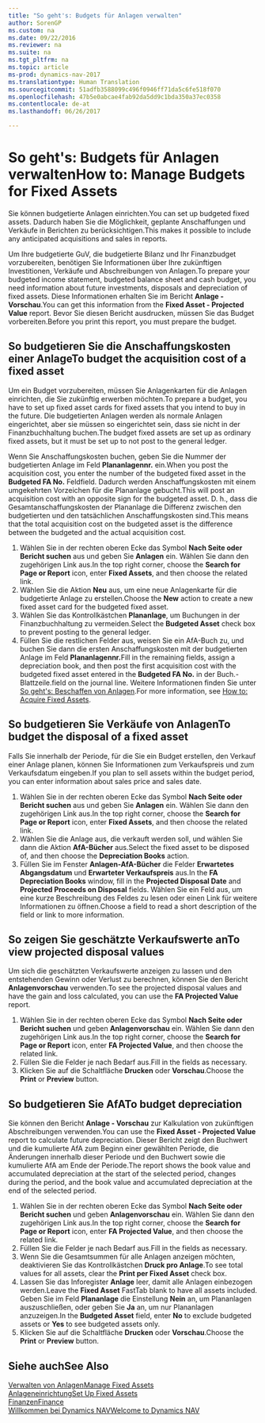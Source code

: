 ```yaml
---
title: "So geht's: Budgets für Anlagen verwalten"
author: SorenGP
ms.custom: na
ms.date: 09/22/2016
ms.reviewer: na
ms.suite: na
ms.tgt_pltfrm: na
ms.topic: article
ms-prod: dynamics-nav-2017
ms.translationtype: Human Translation
ms.sourcegitcommit: 51adfb3588099c496f0946ff71da5c6fe518f070
ms.openlocfilehash: 47b5e0abcae4fab92da5dd9c1bda350a37ec0358
ms.contentlocale: de-at
ms.lasthandoff: 06/26/2017

---
```


# <a name="how-to-manage-budgets-for-fixed-assets"></a><span data-ttu-id="097bc-102">So geht's: Budgets für Anlagen verwalten</span><span class="sxs-lookup"><span data-stu-id="097bc-102">How to: Manage Budgets for Fixed Assets</span></span>
<span data-ttu-id="097bc-103">Sie können budgetierte Anlagen einrichten.</span><span class="sxs-lookup"><span data-stu-id="097bc-103">You can set up budgeted fixed assets.</span></span> <span data-ttu-id="097bc-104">Dadurch haben Sie die Möglichkeit, geplante Anschaffungen und Verkäufe in Berichten zu berücksichtigen.</span><span class="sxs-lookup"><span data-stu-id="097bc-104">This makes it possible to include any anticipated acquisitions and sales in reports.</span></span>  

 <span data-ttu-id="097bc-105">Um Ihre budgetierte GuV, die budgetierte Bilanz und Ihr Finanzbudget vorzubereiten, benötigen Sie Informationen über Ihre zukünftigen Investitionen, Verkäufe und Abschreibungen von Anlagen.</span><span class="sxs-lookup"><span data-stu-id="097bc-105">To prepare your budgeted income statement, budgeted balance sheet and cash budget, you need information about future investments, disposals and depreciation of fixed assets.</span></span> <span data-ttu-id="097bc-106">Diese Informationen erhalten Sie im Bericht **Anlage - Vorschau**.</span><span class="sxs-lookup"><span data-stu-id="097bc-106">You can get this information from the **Fixed Asset - Projected Value** report.</span></span> <span data-ttu-id="097bc-107">Bevor Sie diesen Bericht ausdrucken, müssen Sie das Budget vorbereiten.</span><span class="sxs-lookup"><span data-stu-id="097bc-107">Before you print this report, you must prepare the budget.</span></span>  

## <a name="to-budget-the-acquisition-cost-of-a-fixed-asset"></a><span data-ttu-id="097bc-108">So budgetieren Sie die Anschaffungskosten einer Anlage</span><span class="sxs-lookup"><span data-stu-id="097bc-108">To budget the acquisition cost of a fixed asset</span></span>
<span data-ttu-id="097bc-109">Um ein Budget vorzubereiten, müssen Sie Anlagenkarten für die Anlagen einrichten, die Sie zukünftig erwerben möchten.</span><span class="sxs-lookup"><span data-stu-id="097bc-109">To prepare a budget, you have to set up fixed asset cards for fixed assets that you intend to buy in the future.</span></span> <span data-ttu-id="097bc-110">Die budgetierten Anlagen werden als normale Anlagen eingerichtet, aber sie müssen so eingerichtet sein, dass sie nicht in der Finanzbuchhaltung buchen.</span><span class="sxs-lookup"><span data-stu-id="097bc-110">The budget fixed assets are set up as ordinary fixed assets, but it must be set up to not post to the general ledger.</span></span>

<span data-ttu-id="097bc-111">Wenn Sie Anschaffungskosten buchen, geben Sie die Nummer der budgetierten Anlage im Feld **Plananlagennr.** ein.</span><span class="sxs-lookup"><span data-stu-id="097bc-111">When you post the acquisition cost, you enter the number of the budgeted fixed asset in the **Budgeted FA No.**</span></span> <span data-ttu-id="097bc-112">Feld</span><span class="sxs-lookup"><span data-stu-id="097bc-112">field.</span></span> <span data-ttu-id="097bc-113">Dadurch werden Anschaffungskosten mit einem umgekehrten Vorzeichen für die Plananlage gebucht.</span><span class="sxs-lookup"><span data-stu-id="097bc-113">This will post an acquisition cost with an opposite sign for the budgeted asset.</span></span> <span data-ttu-id="097bc-114">D. h., dass die Gesamtanschaffungskosten der Plananlage die Differenz zwischen den budgetierten und den tatsächlichen Anschaffungskosten sind.</span><span class="sxs-lookup"><span data-stu-id="097bc-114">This means that the total acquisition cost on the budgeted asset is the difference between the budgeted and the actual acquisition cost.</span></span>

1. <span data-ttu-id="097bc-115">Wählen Sie in der rechten oberen Ecke das Symbol **Nach Seite oder Bericht suchen** aus und geben Sie **Anlagen** ein. Wählen Sie dann den zugehörigen Link aus.</span><span class="sxs-lookup"><span data-stu-id="097bc-115">In the top right corner, choose the **Search for Page or Report** icon, enter **Fixed Assets**, and then choose the related link.</span></span>
2. <span data-ttu-id="097bc-116">Wählen Sie die Aktion **Neu** aus, um eine neue Anlagenkarte für die budgetierte Anlage zu erstellen.</span><span class="sxs-lookup"><span data-stu-id="097bc-116">Choose the **New** action to create a new fixed asset card for the budgeted fixed asset.</span></span>
3. <span data-ttu-id="097bc-117">Wählen Sie das Kontrollkästchen **Plananlage**, um Buchungen in der Finanzbuchhaltung zu vermeiden.</span><span class="sxs-lookup"><span data-stu-id="097bc-117">Select the **Budgeted Asset** check box to prevent posting to the general ledger.</span></span>
4. <span data-ttu-id="097bc-118">Füllen Sie die restlichen Felder aus, weisen Sie ein AfA-Buch zu, und buchen Sie dann die ersten Anschaffungskosten mit der budgetierten Anlage im Feld **Plananlagennr.**</span><span class="sxs-lookup"><span data-stu-id="097bc-118">Fill in the remaining fields, assign a depreciation book, and then post the first acquisition cost with the budgeted fixed asset entered in the **Budgeted FA No.**</span></span> <span data-ttu-id="097bc-119">in der Buch.-Blattzeile.</span><span class="sxs-lookup"><span data-stu-id="097bc-119">field on the journal line.</span></span> <span data-ttu-id="097bc-120">Weitere Informationen finden Sie unter [So geht's: Beschaffen von Anlagen](fa-how-acquire.md).</span><span class="sxs-lookup"><span data-stu-id="097bc-120">For more information, see [How to: Acquire Fixed Assets](fa-how-acquire.md).</span></span>

## <a name="to-budget-the-disposal-of-a-fixed-asset"></a><span data-ttu-id="097bc-121">So budgetieren Sie Verkäufe von Anlagen</span><span class="sxs-lookup"><span data-stu-id="097bc-121">To budget the disposal of a fixed asset</span></span>
<span data-ttu-id="097bc-122">Falls Sie innerhalb der Periode, für die Sie ein Budget erstellen, den Verkauf einer Anlage planen, können Sie Informationen zum Verkaufspreis und zum Verkaufsdatum eingeben.</span><span class="sxs-lookup"><span data-stu-id="097bc-122">If you plan to sell assets within the budget period, you can enter information about sales price and sales date.</span></span>

1. <span data-ttu-id="097bc-123">Wählen Sie in der rechten oberen Ecke das Symbol **Nach Seite oder Bericht suchen** aus und geben Sie **Anlagen** ein. Wählen Sie dann den zugehörigen Link aus.</span><span class="sxs-lookup"><span data-stu-id="097bc-123">In the top right corner, choose the **Search for Page or Report** icon, enter **Fixed Assets**, and then choose the related link.</span></span>
2. <span data-ttu-id="097bc-124">Wählen Sie die Anlage aus, die verkauft werden soll, und wählen Sie dann die Aktion **AfA-Bücher** aus.</span><span class="sxs-lookup"><span data-stu-id="097bc-124">Select the fixed asset to be disposed of, and then choose the **Depreciation Books** action.</span></span>
3. <span data-ttu-id="097bc-125">Füllen Sie im Fenster **Anlagen-AfA-Bücher** die Felder **Erwartetes Abgangsdatum** und **Erwarteter Verkaufspreis** aus.</span><span class="sxs-lookup"><span data-stu-id="097bc-125">In the **FA Depreciation Books** window, fill in the **Projected Disposal Date** and **Projected Proceeds on Disposal** fields.</span></span> <span data-ttu-id="097bc-126">Wählen Sie ein Feld aus, um eine kurze Beschreibung des Feldes zu lesen oder einen Link für weitere Informationen zu öffnen.</span><span class="sxs-lookup"><span data-stu-id="097bc-126">Choose a field to read a short description of the field or link to more information.</span></span>

## <a name="to-view-projected-disposal-values"></a><span data-ttu-id="097bc-127">So zeigen Sie geschätzte Verkaufswerte an</span><span class="sxs-lookup"><span data-stu-id="097bc-127">To view projected disposal values</span></span>
<span data-ttu-id="097bc-128">Um sich die geschätzten Verkaufswerte anzeigen zu lassen und den entstehenden Gewinn oder Verlust zu berechnen, können Sie den Bericht **Anlagenvorschau** verwenden.</span><span class="sxs-lookup"><span data-stu-id="097bc-128">To see the projected disposal values and have the gain and loss calculated, you can use the **FA Projected Value** report.</span></span>

1. <span data-ttu-id="097bc-129">Wählen Sie in der rechten oberen Ecke das Symbol **Nach Seite oder Bericht suchen** und geben **Anlagenvorschau** ein. Wählen Sie dann den zugehörigen Link aus.</span><span class="sxs-lookup"><span data-stu-id="097bc-129">In the top right corner, choose the **Search for Page or Report** icon, enter **FA Projected Value**, and then choose the related link.</span></span>
2. <span data-ttu-id="097bc-130">Füllen Sie die Felder je nach Bedarf aus.</span><span class="sxs-lookup"><span data-stu-id="097bc-130">Fill in the fields as necessary.</span></span>
3. <span data-ttu-id="097bc-131">Klicken Sie auf die Schaltfläche **Drucken** oder **Vorschau**.</span><span class="sxs-lookup"><span data-stu-id="097bc-131">Choose the **Print** or **Preview** button.</span></span>

## <a name="to-budget-depreciation"></a><span data-ttu-id="097bc-132">So budgetieren Sie AfA</span><span class="sxs-lookup"><span data-stu-id="097bc-132">To budget depreciation</span></span>
<span data-ttu-id="097bc-133">Sie können den Bericht **Anlage - Vorschau** zur Kalkulation von zukünftigen Abschreibungen verwenden.</span><span class="sxs-lookup"><span data-stu-id="097bc-133">You can use the **Fixed Asset - Projected Value** report to calculate future depreciation.</span></span> <span data-ttu-id="097bc-134">Dieser Bericht zeigt den Buchwert und die kumulierte AfA zum Beginn einer gewählten Periode, die Änderungen innerhalb dieser Periode und den Buchwert sowie die kumulierte AfA am Ende der Periode.</span><span class="sxs-lookup"><span data-stu-id="097bc-134">The report shows the book value and accumulated depreciation at the start of the selected period, changes during the period, and the book value and accumulated depreciation at the end of the selected period.</span></span>

1. <span data-ttu-id="097bc-135">Wählen Sie in der rechten oberen Ecke das Symbol **Nach Seite oder Bericht suchen** und geben **Anlagenvorschau** ein. Wählen Sie dann den zugehörigen Link aus.</span><span class="sxs-lookup"><span data-stu-id="097bc-135">In the top right corner, choose the **Search for Page or Report** icon, enter **FA Projected Value**, and then choose the related link.</span></span>
2. <span data-ttu-id="097bc-136">Füllen Sie die Felder je nach Bedarf aus.</span><span class="sxs-lookup"><span data-stu-id="097bc-136">Fill in the fields as necessary.</span></span>
3. <span data-ttu-id="097bc-137">Wenn Sie die Gesamtsummen für alle Anlagen anzeigen möchten, deaktivieren Sie das Kontrollkästchen **Druck pro Anlage**.</span><span class="sxs-lookup"><span data-stu-id="097bc-137">To see total values for all assets, clear the **Print per Fixed Asset** check box.</span></span>
4. <span data-ttu-id="097bc-138">Lassen Sie das Inforegister **Anlage** leer, damit alle Anlagen einbezogen werden.</span><span class="sxs-lookup"><span data-stu-id="097bc-138">Leave the **Fixed Asset** FastTab blank to have all assets included.</span></span> <span data-ttu-id="097bc-139">Geben Sie im Feld **Plananlage** die Einstellung **Nein** an, um Plananlagen auszuschließen, oder geben Sie **Ja** an, um nur Plananlagen anzuzeigen.</span><span class="sxs-lookup"><span data-stu-id="097bc-139">In the **Budgeted Asset** field, enter **No** to exclude budgeted assets or **Yes** to see budgeted assets only.</span></span>
5. <span data-ttu-id="097bc-140">Klicken Sie auf die Schaltfläche **Drucken** oder **Vorschau**.</span><span class="sxs-lookup"><span data-stu-id="097bc-140">Choose the **Print** or **Preview** button.</span></span>

## <a name="see-also"></a><span data-ttu-id="097bc-141">Siehe auch</span><span class="sxs-lookup"><span data-stu-id="097bc-141">See Also</span></span>
[<span data-ttu-id="097bc-142">Verwalten von Anlagen</span><span class="sxs-lookup"><span data-stu-id="097bc-142">Manage Fixed Assets</span></span>](fa-manage.md)  
[<span data-ttu-id="097bc-143">Anlageneinrichtung</span><span class="sxs-lookup"><span data-stu-id="097bc-143">Set Up Fixed Assets</span></span>](fa-setup.md)  
[<span data-ttu-id="097bc-144">Finanzen</span><span class="sxs-lookup"><span data-stu-id="097bc-144">Finance</span></span>](finance-setup.md)  
[<span data-ttu-id="097bc-145">Willkommen bei Dynamics NAV</span><span class="sxs-lookup"><span data-stu-id="097bc-145">Welcome to Dynamics NAV</span></span>](across-get-started.md)

